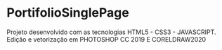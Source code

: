 # PortifolioSinglePage
Projeto desenvolvido com as tecnologias HTML5 - CSS3 - JAVASCRIPT. Edição e vetorização em PHOTOSHOP CC 2019 E CORELDRAW2020
